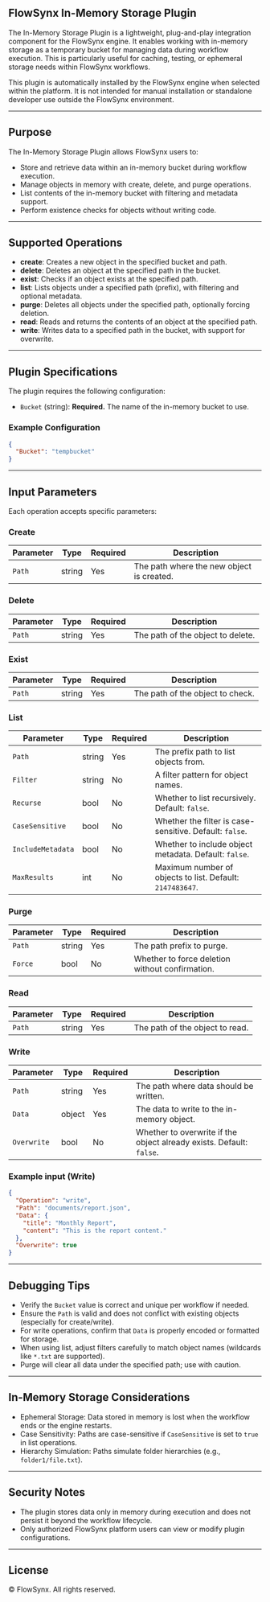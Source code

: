## FlowSynx In-Memory Storage Plugin

The In-Memory Storage Plugin is a lightweight, plug-and-play integration component for the FlowSynx engine. It enables working with in-memory storage as a temporary bucket for managing data during workflow execution. This is particularly useful for caching, testing, or ephemeral storage needs within FlowSynx workflows.

This plugin is automatically installed by the FlowSynx engine when selected within the platform. It is not intended for manual installation or standalone developer use outside the FlowSynx environment.

---

## Purpose

The In-Memory Storage Plugin allows FlowSynx users to:

- Store and retrieve data within an in-memory bucket during workflow execution.
- Manage objects in memory with create, delete, and purge operations.
- List contents of the in-memory bucket with filtering and metadata support.
- Perform existence checks for objects without writing code.

---

## Supported Operations

- **create**: Creates a new object in the specified bucket and path.
- **delete**: Deletes an object at the specified path in the bucket.
- **exist**: Checks if an object exists at the specified path.
- **list**: Lists objects under a specified path (prefix), with filtering and optional metadata.
- **purge**: Deletes all objects under the specified path, optionally forcing deletion.
- **read**: Reads and returns the contents of an object at the specified path.
- **write**: Writes data to a specified path in the bucket, with support for overwrite.

---

## Plugin Specifications

The plugin requires the following configuration:

- `Bucket` (string): **Required.** The name of the in-memory bucket to use.

### Example Configuration

```json
{
  "Bucket": "tempbucket"
}
```

---

## Input Parameters

Each operation accepts specific parameters:

### Create
| Parameter     | Type    | Required | Description                              |
|---------------|---------|----------|------------------------------------------|
| `Path`        | string  | Yes      | The path where the new object is created.|

### Delete
| Parameter     | Type    | Required | Description                              |
|---------------|---------|----------|------------------------------------------|
| `Path`        | string  | Yes      | The path of the object to delete.        |

### Exist
| Parameter     | Type    | Required | Description                              |
|---------------|---------|----------|------------------------------------------|
| `Path`        | string  | Yes      | The path of the object to check.         |

### List
| Parameter         | Type    | Required | Description                                         |
|--------------------|---------|----------|-----------------------------------------------------|
| `Path`             | string  | Yes      | The prefix path to list objects from.              |
| `Filter`           | string  | No       | A filter pattern for object names.                 |
| `Recurse`          | bool    | No       | Whether to list recursively. Default: `false`.     |
| `CaseSensitive`    | bool    | No       | Whether the filter is case-sensitive. Default: `false`. |
| `IncludeMetadata`  | bool    | No       | Whether to include object metadata. Default: `false`. |
| `MaxResults`       | int     | No       | Maximum number of objects to list. Default: `2147483647`. |

### Purge
| Parameter     | Type    | Required | Description                                    |
|---------------|---------|----------|------------------------------------------------|
| `Path`        | string  | Yes      | The path prefix to purge.                     |
| `Force`       | bool    | No       | Whether to force deletion without confirmation.|

### Read
| Parameter     | Type    | Required | Description                              |
|---------------|---------|----------|------------------------------------------|
| `Path`        | string  | Yes      | The path of the object to read.          |

### Write
| Parameter     | Type    | Required | Description                                                  |
|---------------|---------|----------|--------------------------------------------------------------|
| `Path`        | string  | Yes      | The path where data should be written.                      |
| `Data`        | object  | Yes      | The data to write to the in-memory object.                   |
| `Overwrite`   | bool    | No       | Whether to overwrite if the object already exists. Default: `false`. |

### Example input (Write)

```json
{
  "Operation": "write",
  "Path": "documents/report.json",
  "Data": {
    "title": "Monthly Report",
    "content": "This is the report content."
  },
  "Overwrite": true
}
```

---

## Debugging Tips

- Verify the `Bucket` value is correct and unique per workflow if needed.
- Ensure the `Path` is valid and does not conflict with existing objects (especially for create/write).
- For write operations, confirm that `Data` is properly encoded or formatted for storage.
- When using list, adjust filters carefully to match object names (wildcards like `*.txt` are supported).
- Purge will clear all data under the specified path; use with caution.

---

## In-Memory Storage Considerations

- Ephemeral Storage: Data stored in memory is lost when the workflow ends or the engine restarts.
- Case Sensitivity: Paths are case-sensitive if `CaseSensitive` is set to `true` in list operations.
- Hierarchy Simulation: Paths simulate folder hierarchies (e.g., `folder1/file.txt`).

---

## Security Notes

- The plugin stores data only in memory during execution and does not persist it beyond the workflow lifecycle.
- Only authorized FlowSynx platform users can view or modify plugin configurations.

---

## License

© FlowSynx. All rights reserved.